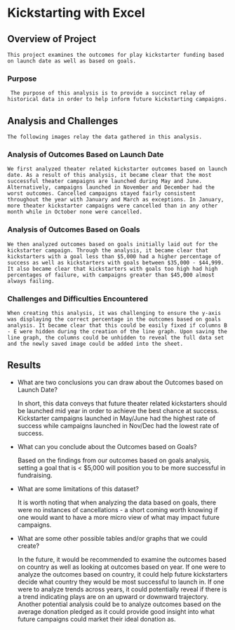 # Kickstarting with Excel

## Overview of Project

	This project examines the outcomes for play kickstarter funding based on launch date as well as based on goals. 

### Purpose

	 The purpose of this analysis is to provide a succinct relay of historical data in order to help inform future kickstarting campaigns. 

## Analysis and Challenges

	The following images relay the data gathered in this analysis. 

### Analysis of Outcomes Based on Launch Date

	We first analyzed theater related kickstarter outcomes based on launch date. As a result of this analysis, it became clear that the most successful theater campaigns are launched during May and June. Alternatively, campaigns launched in November and December had the worst outcomes. Cancelled campaigns stayed fairly consistent throughout the year with January and March as exceptions. In January, more theater kickstarter campaigns were cancelled than in any other month while in October none were cancelled. 

### Analysis of Outcomes Based on Goals

	We then analyzed outcomes based on goals initially laid out for the kickstarter campaign. Through the analysis, it became clear that kickstarters with a goal less than $5,000 had a higher percentage of success as well as kickstarters with goals between $35,000 - $44,999. It also became clear that kickstarters with goals too high had high percentages of failure, with campaigns greater than $45,000 almost always failing. 

### Challenges and Difficulties Encountered

	When creating this analysis, it was challenging to ensure the y-axis was displaying the correct percentage in the outcomes based on goals analysis. It became clear that this could be easily fixed if columns B - E were hidden during the creation of the line graph. Upon saving the line graph, the columns could be unhidden to reveal the full data set and the newly saved image could be added into the sheet.


## Results

- What are two conclusions you can draw about the Outcomes based on Launch Date?
	
	In short, this data conveys that future theater related kickstarters should be launched mid year in order to achieve the best chance at success. Kickstarter campaigns launched in May/June had the highest rate of success while campaigns launched in Nov/Dec had the lowest rate of success.

- What can you conclude about the Outcomes based on Goals?

	Based on the findings from our outcomes based on goals analysis, setting a goal that is < $5,000 will position you to be more successful in fundraising.

- What are some limitations of this dataset?

	
	It is worth noting that when analyzing the data based on goals, there were no instances of cancellations - a short coming worth knowing if one would want to have a more micro view of what may impact future campaigns.

- What are some other possible tables and/or graphs that we could create?

	In the future, it would be recommended to examine the outcomes based on country as well as looking at outcomes based on year. If one were to analyze the outcomes based on country, it could help future kickstarters decide what country they would be most successful to launch in.  If one were to analyze trends across years, it could potentially reveal if there is a trend indicating plays are on an upward or downward trajectory. Another potential analysis could be  to analyze outcomes based on the average donation pledged as it could provide good insight into what future campaigns could market their ideal donation as. 
